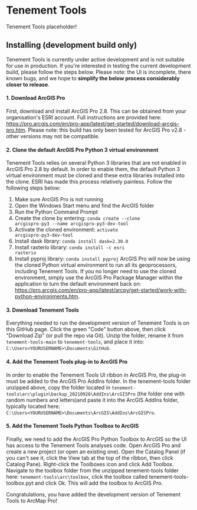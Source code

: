 # Tenement Tools
Tenement Tools placeholder!

## Installing (development build only)
Tenement Tools is currently under active development and is not suitable for use in production. If you're interested in testing the current development build, please follow the steps below. Please note: the UI is incomplete, there known bugs, and we hope to **simplify the below process considerably closer to release**.

#### 1. Download ArcGIS Pro
First, download and install ArcGIS Pro 2.8. This can be obtained from your organisation's ESRI account. Full instructions are provided here: https://pro.arcgis.com/en/pro-app/latest/get-started/download-arcgis-pro.htm. Please note: this build has only been tested for ArcGIS Pro v2.8 - other versions may not be compatible.

#### 2. Clone the default ArcGIS Pro Python 3 virtual environment
Tenement Tools relies on several Python 3 libraries that are not enabled in ArcGIS Pro 2.8 by default. In order to enable them, the default Python 3 virtual environment must be cloned and these extra libraries installed into the clone. ESRI has made this process relatively painless. Follow the following steps below:
1. Make sure ArcGIS Pro is not running
2. Open the Windows Start menu and find the ArcGIS folder
3. Run the Python Command Prompt
4. Create the clone by entering: <code>conda create --clone arcgispro-py3 --name arcgispro-py3-dev-tool</code>
5. Activate the cloned environment: <code>activate arcgispro-py3-dev-tool</code>
6. Install dask library: <code>conda install dask=2.30.0</code>
7. Install rasterio library: <code>conda install -c esri rasterio</code>
8. Install pyproj library: <code>conda install pyproj</code>
ArcGIS Pro will now be using the cloned Python virtual environment to run all its geoprocessors, including Tenement Tools. If you no longer need to use the cloned environment, simply use the ArcGIS Pro Package Manager within the application to turn the default environment back on: https://pro.arcgis.com/en/pro-app/latest/arcpy/get-started/work-with-python-environments.htm.

#### 3. Download Tenement Tools
Everything needed to run the development version of Tenement Tools is on this GitHub page. Click the green "Code" button above, then click "Download Zip" (or pull the repo via Git). Unzip the folder, rename it from <code>tenement-tools-main</code> to <code>tenement-tools</code>, and place it into: <code>C:\Users\<YOURUSERNAME>\Documents\GitHub</code>.

#### 4. Add the Tenement Tools plug-in to ArcGIS Pro
In order to enable the Tenement Tools UI ribbon in ArcGIS Pro, the plug-in must be added to the ArcGIS Pro AddIns folder. In the tenement-tools folder unzipped above, copy the folder located in <code>tenement-tools\arc\plugin\backup_20210926\AddIns\ArcGISPro</code> (the folder one with random numbers and letters)and paste it into the ArcGIS AddIns folder, typically located here: <code>C:\Users\<YOURUSERNAME>\Documents\ArcGIS\AddIns\ArcGISPro</code>.

#### 5. Add the Tenement Tools Python Toolbox to ArcGIS
Finally, we need to add the ArcGIS Pro Python Toolbox to ArcGIS so the UI has access to the Tenement Tools analyses code. Open ArcGIS Pro and create a new project (or open an existing one). Open the Catalog Panel (if you can't see it, click the View tab at the top of the ribbon, then click Catalog Pane). Right-click the Toolboxes icon and click Add Toolbox. Navigate to the toolbox folder from the unzipped tenement-tools folder here: <code>tenement-tools\arc\toolbox</code>, click the toolbox called tenement-tools-toolbox.pyt and click Ok. This will add the toolbox to ArcGIS Pro.
  
Congratulations, you have added the development version of Tenement Tools to ArcMap Pro!
